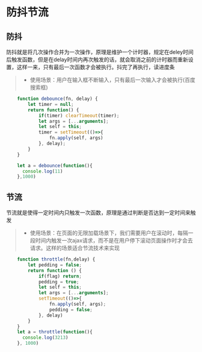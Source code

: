 # 防抖节流

## 防抖

防抖就是将几次操作合并为一次操作，原理是维护一个计时器，规定在deley时间后触发函数，但是在delay时间内再次触发的话，就会取消之前的计时器而重新设置，这样一来，只有最后一次函数才会被执行。抖完了再执行，读进度条  

>- 使用场景：用户在输入框不断输入，只有最后一次输入才会被执行(百度搜索框)  

```js
    function debounce(fn, delay) {
        let timer = null;
        return function() {
            if(timer) clearTimeout(timer);
            let args = [...arguments];
            let self = this;
            timer = setTimeout(()=>{
                fn.apply(self, args)
            }, delay);
        }
    }

    let a = debounce(function(){
      console.log(11)
    },1000)
```

## 节流

节流就是使得一定时间内只触发一次函数，原理是通过判断是否达到一定时间来触发  

>- 使用场景：在页面的无限加载场景下，我们需要用户在滚动时，每隔一段时间内触发一次ajax请求，而不是在用户停下滚动页面操作时才会去请求。这样的场景适合节流技术来实现  

```js
    function throttle(fn,delay) {
        let pedding = false;
        return function () {
            if(flag) return;
            pedding = true;
            let self = this;
            let args = [...arguments];
            setTimeout(()=>{
                fn.apply(self, args);
                pedding = false;
            }, delay)
        }
    }
    let a = throttle(function(){
      console.log(3213)
    }, 1000)



```
